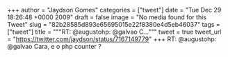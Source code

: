 
+++
author = "Jaydson Gomes"
categories = ["tweet"]
date = "Tue Dec 29 18:26:48 +0000 2009"
draft = false
image = "No media found for this Tweet"
slug = "82b28585d893e65695015e22f8380e4d5eb46037"
tags = ["tweet"]
title = """RT: @augustohp: @galvao C..."""
tweet = true
tweet_url = "https://twitter.com/jaydson/status/7167149779"
+++
RT: @augustohp: @galvao Cara, e o php counter ?
